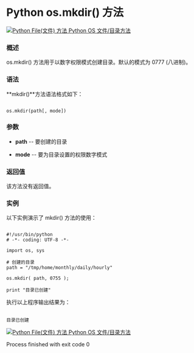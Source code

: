 Python os.mkdir() 方法
====================

 [![Python File(文件) 方法](../images/up.gif)
 Python OS 文件/目录方法](os-file-methods.html)


  ### 概述

 os.mkdir() 方法用于以数字权限模式创建目录。默认的模式为 0777 (八进制)。

 ### 语法

 **mkdir()**方法语法格式如下：

 
```

os.mkdir(path[, mode])

```

 ### 参数

  * **path** -- 要创建的目录


 * **mode** -- 要为目录设置的权限数字模式


  ### 返回值

 该方法没有返回值。

 ### 实例

 以下实例演示了 mkdir() 方法的使用：

 
```

#!/usr/bin/python
# -*- coding: UTF-8 -*-

import os, sys

# 创建的目录
path = "/tmp/home/monthly/daily/hourly"

os.mkdir( path, 0755 );

print "目录已创建"

```

 执行以上程序输出结果为：

 
```

目录已创建

```

 [![Python File(文件) 方法](../images/up.gif)
 Python OS 文件/目录方法](os-file-methods.html)

Process finished with exit code 0
